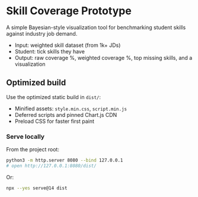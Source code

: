 # Skill Coverage Prototype

A simple Bayesian-style visualization tool for benchmarking student skills against industry job demand.

- Input: weighted skill dataset (from 1k+ JDs)
- Student: tick skills they have
- Output: raw coverage %, weighted coverage %, top missing skills, and a visualization

## Optimized build

Use the optimized static build in `dist/`:

- Minified assets: `style.min.css`, `script.min.js`
- Deferred scripts and pinned Chart.js CDN
- Preload CSS for faster first paint

### Serve locally

From the project root:

```bash
python3 -m http.server 8080 --bind 127.0.0.1
# open http://127.0.0.1:8080/dist/
```

Or:

```bash
npx --yes serve@14 dist
```
